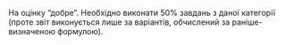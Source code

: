 На оцінку “добре”. Необхідно виконати 50% завдань з даної категорії
(проте звіт виконується лише за варіантів, обчислений за раніше-визначеною
формулою).
